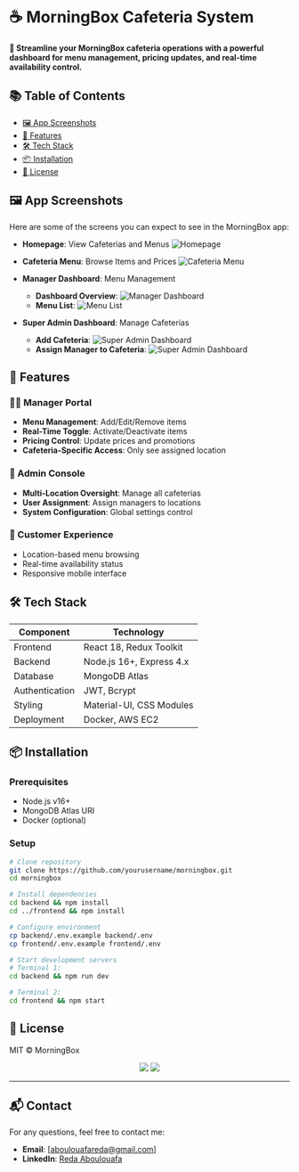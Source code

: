 # ☕ MorningBox Cafeteria System 
**🚀 Streamline your MorningBox cafeteria operations with a powerful dashboard for menu management, pricing updates, and real-time availability control.**

## 📚 Table of Contents
- [🖼️ App Screenshots](#-app-screenshots)
- [🚀 Features](#-features)
- [🛠 Tech Stack](#-tech-stack)
- [📦 Installation](#-installation)
- [📝 License](#-license)

## 🖼️ App Screenshots

Here are some of the screens you can expect to see in the MorningBox app:

- **Homepage**: View Cafeterias and Menus
    ![Homepage](/frontend/public/MorningBox_Home.png)

- **Cafeteria Menu**: Browse Items and Prices
    ![Cafeteria Menu](/frontend/public/MorningBox_Cafe.png)

- **Manager Dashboard**: Menu Management
    - **Dashboard Overview**:
        ![Manager Dashboard](/frontend/public/MorningBox_Dash.png)
    - **Menu List**:
        ![Menu List](/frontend/public/list%20menu.png)
    
- **Super Admin Dashboard**: Manage Cafeterias
    - **Add Cafeteria**:
        ![Super Admin Dashboard](/frontend/public/add%20cafe.png)
    - **Assign Manager to Cafeteria**:
        ![Super Admin Dashboard](/frontend/public/Assign%20Manager%20to%20Cafeteria.png)




## 🚀 Features

### 👨‍💼 Manager Portal
- **Menu Management**: Add/Edit/Remove items
- **Real-Time Toggle**: Activate/Deactivate items
- **Pricing Control**: Update prices and promotions
- **Cafeteria-Specific Access**: Only see assigned location

### 👑 Admin Console
- **Multi-Location Oversight**: Manage all cafeterias
- **User Assignment**: Assign managers to locations
- **System Configuration**: Global settings control

### 📱 Customer Experience
- Location-based menu browsing
- Real-time availability status
- Responsive mobile interface

## 🛠 Tech Stack

| Component       | Technology               |
|-----------------|--------------------------|
| Frontend        | React 18, Redux Toolkit  |
| Backend         | Node.js 16+, Express 4.x|
| Database        | MongoDB Atlas            |
| Authentication  | JWT, Bcrypt              |
| Styling         | Material-UI, CSS Modules |
| Deployment      | Docker, AWS EC2          |

## 📦 Installation

### Prerequisites
- Node.js v16+
- MongoDB Atlas URI
- Docker (optional)

### Setup
```bash
# Clone repository
git clone https://github.com/yourusername/morningbox.git
cd morningbox

# Install dependencies
cd backend && npm install
cd ../frontend && npm install

# Configure environment
cp backend/.env.example backend/.env
cp frontend/.env.example frontend/.env

# Start development servers
# Terminal 1:
cd backend && npm run dev

# Terminal 2:
cd frontend && npm start
```
## 📝 License
MIT © MorningBox

<div align="center"> <a href="#"><img src="https://img.shields.io/badge/Deploy-Live-brightgreen"></a> <a href="#"><img src="https://img.shields.io/github/issues/redaabou/morningbox"></a> </div>

---

## 📬 Contact

For any questions, feel free to contact me:

- **Email**: [aboulouafareda@gmail.com]
- **LinkedIn**: [Reda Aboulouafa](www.linkedin.com/in/reda-aboulouafa-993a11220)
